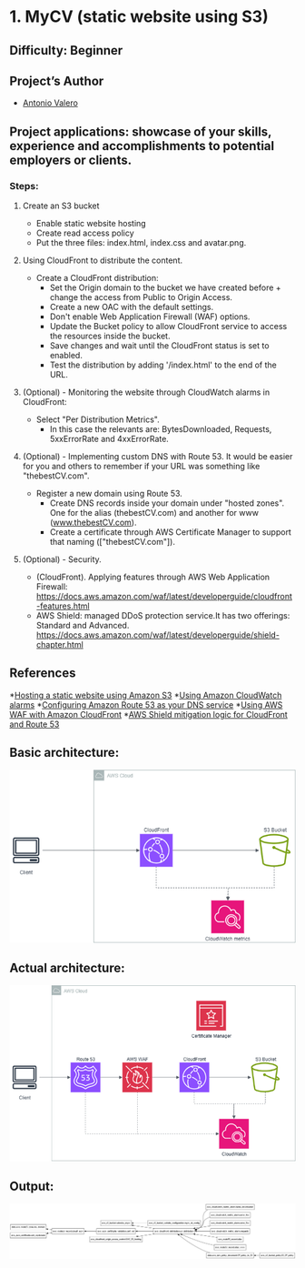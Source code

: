 # 1. MyCV (static website using S3)
 
## Difficulty: Beginner

## Project’s Author 
* [Antonio Valero](https://www.linkedin.com/in/avalero89/) 

 
## Project applications: showcase of your skills, experience and accomplishments to potential employers or clients. 
 

### Steps: 


1. Create an S3 bucket
    * Enable static website hosting
    * Create read access policy
    * Put the three files: index.html, index.css and avatar.png.


2. Using CloudFront to distribute the content.
    *   Create a CloudFront distribution:
        *   Set the Origin domain to the bucket we have created before + change the access from Public to Origin Access.
        *   Create a new OAC with the default settings.
        *   Don't enable Web Application Firewall (WAF) options.
        *   Update the Bucket policy to allow CloudFront service to access the resources inside the bucket.
        *   Save changes and wait until the CloudFront status is set to enabled.
        *   Test the distribution by adding '/index.html' to the end of the URL.


3. (Optional) - Monitoring the website through CloudWatch alarms in CloudFront:
    *   Select "Per Distribution Metrics".
        *   In this case the relevants are: BytesDownloaded, Requests, 5xxErrorRate and 4xxErrorRate.
                            

4. (Optional) - Implementing custom DNS with Route 53. It would be easier for you and others to remember if your URL was something like "thebestCV.com".
    *   Register a new domain using Route 53.
        *   Create DNS records inside your domain under "hosted zones". One for the alias (thebestCV.com) and another for www (www.thebestCV.com).
        *   Create a certificate through AWS Certificate Manager to support that naming (["thebestCV.com"]).
          
6. (Optional) - Security.
    *   (CloudFront). Applying features through AWS Web Application Firewall: https://docs.aws.amazon.com/waf/latest/developerguide/cloudfront-features.html
    *   AWS Shield: managed DDoS protection service.It has two offerings: Standard and Advanced. https://docs.aws.amazon.com/waf/latest/developerguide/shield-chapter.html 


## References 
*[Hosting a static website using Amazon S3](https://docs.aws.amazon.com/AmazonS3/latest/userguide/WebsiteHosting.html)
*[Using Amazon CloudWatch alarms](https://docs.aws.amazon.com/AmazonCloudWatch/latest/monitoring/AlarmThatSendsEmail.html)
*[Configuring Amazon Route 53 as your DNS service](https://docs.aws.amazon.com/Route53/latest/DeveloperGuide/dns-configuring.html)
*[Using AWS WAF with Amazon CloudFront](https://docs.aws.amazon.com/waf/latest/developerguide/cloudfront-features.html)
*[AWS Shield mitigation logic for CloudFront and Route 53](https://docs.aws.amazon.com/waf/latest/developerguide/ddos-event-mitigation-logic-continuous-inspection.html)
 

## Basic architecture:

![Imagen](https://github.com/valerokucloud/aws_portfolio/blob/main/Intermediate/1.%20MyCV/principal_arch.png)


## Actual architecture:

![Imagen](https://github.com/valerokucloud/aws_portfolio/blob/main/Intermediate/1.%20MyCV/Final_arch.png)


## Output:

![Imagen](https://github.com/valerokucloud/aws_portfolio/blob/main/Intermediate/1.%20MyCV/Output.png)
